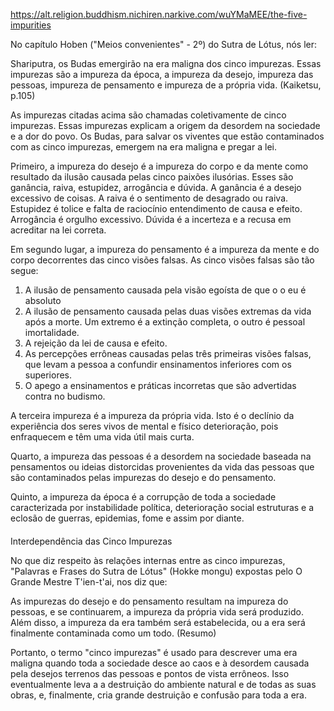 https://alt.religion.buddhism.nichiren.narkive.com/wuYMaMEE/the-five-impurities

No capítulo Hoben ("Meios convenientes" - 2º) do Sutra de Lótus, nós
ler:

Shariputra, os Budas emergirão na era maligna dos cinco
impurezas. Essas impurezas são a impureza da época, a impureza da
desejo, impureza das pessoas, impureza de pensamento e impureza de
a própria vida. (Kaiketsu, p.105)

As impurezas citadas acima são chamadas coletivamente de cinco
impurezas. Essas impurezas explicam a origem da desordem na sociedade
e a dor do povo. Os Budas, para salvar os viventes
que estão contaminados com as cinco impurezas, emergem na era maligna e
pregar a lei.

Primeiro, a impureza do desejo é a impureza do corpo e da mente
como resultado da ilusão causada pelas cinco paixões ilusórias. Esses
são ganância, raiva, estupidez, arrogância e dúvida. A ganância é a
desejo excessivo de coisas. A raiva é o sentimento de desagrado ou
raiva. Estupidez é tolice e falta de raciocínio
entendimento de causa e efeito. Arrogância é orgulho excessivo. Dúvida
é a incerteza e a recusa em acreditar na lei correta.

Em segundo lugar, a impureza do pensamento é a impureza da mente e do corpo
decorrentes das cinco visões falsas. As cinco visões falsas são tão
segue:

1) A ilusão de pensamento causada pela visão egoísta de que o
o eu é absoluto
2) A ilusão de pensamento causada pelas duas visões extremas da vida
após a morte. Um extremo é a extinção completa, o outro é pessoal
imortalidade.
3) A rejeição da lei de causa e efeito.
4) As percepções errôneas causadas pelas três primeiras visões falsas,
que levam a pessoa a confundir ensinamentos inferiores com os superiores.
5) O apego a ensinamentos e práticas incorretas que são advertidas
contra no budismo.

A terceira impureza é a impureza da própria vida. Isto é o
declínio da experiência dos seres vivos de mental e físico
deterioração, pois enfraquecem e têm uma vida útil mais curta.

Quarto, a impureza das pessoas é a desordem na sociedade baseada na
pensamentos ou ideias distorcidas provenientes da vida das pessoas que
são contaminados pelas impurezas do desejo e do pensamento.

Quinto, a impureza da época é a corrupção de toda a sociedade
caracterizada por instabilidade política, deterioração social
estruturas e a eclosão de guerras, epidemias, fome e assim por diante.

####
Interdependência das Cinco Impurezas

No que diz respeito às relações internas entre as cinco impurezas,
"Palavras e Frases do Sutra de Lótus" (Hokke mongu) expostas pelo
O Grande Mestre T'ien-t'ai, nos diz que:

As impurezas do desejo e do pensamento resultam na impureza do
pessoas, e se continuarem, a impureza da própria vida será
produzido. Além disso, a impureza da era também será estabelecida,
ou a era será finalmente contaminada como um todo. (Resumo)

Portanto, o termo "cinco impurezas" é usado para descrever uma era maligna quando
toda a sociedade desce ao caos e à desordem causada pela
desejos terrenos das pessoas e pontos de vista errôneos. Isso eventualmente leva a
a destruição do ambiente natural e de todas as suas obras,
e, finalmente, cria grande destruição e confusão para toda a era.